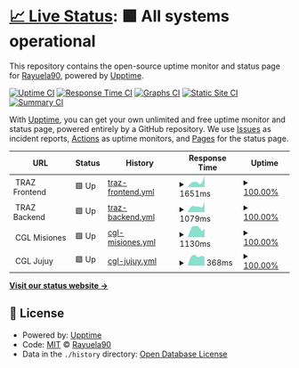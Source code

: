 # [📈 Live Status](https://Rayuela90.github.io/upptime-sacvefor): <!--live status--> **🟩 All systems operational**

This repository contains the open-source uptime monitor and status page for [Rayuela90](https://Rayuela90.github.io/upptime-sacvefor), powered by [Upptime](https://github.com/upptime/upptime).

[![Uptime CI](https://github.com/Rayuela90/upptime-sacvefor/workflows/Uptime%20CI/badge.svg)](https://github.com/Rayuela90/upptime-sacvefor/actions?query=workflow%3A%22Uptime+CI%22)
[![Response Time CI](https://github.com/Rayuela90/upptime-sacvefor/workflows/Response%20Time%20CI/badge.svg)](https://github.com/Rayuela90/upptime-sacvefor/actions?query=workflow%3A%22Response+Time+CI%22)
[![Graphs CI](https://github.com/Rayuela90/upptime-sacvefor/workflows/Graphs%20CI/badge.svg)](https://github.com/Rayuela90/upptime-sacvefor/actions?query=workflow%3A%22Graphs+CI%22)
[![Static Site CI](https://github.com/Rayuela90/upptime-sacvefor/workflows/Static%20Site%20CI/badge.svg)](https://github.com/Rayuela90/upptime-sacvefor/actions?query=workflow%3A%22Static+Site+CI%22)
[![Summary CI](https://github.com/Rayuela90/upptime-sacvefor/workflows/Summary%20CI/badge.svg)](https://github.com/Rayuela90/upptime-sacvefor/actions?query=workflow%3A%22Summary+CI%22)

With [Upptime](https://upptime.js.org), you can get your own unlimited and free uptime monitor and status page, powered entirely by a GitHub repository. We use [Issues](https://github.com/Rayuela90/upptime-sacvefor/issues) as incident reports, [Actions](https://github.com/Rayuela90/upptime-sacvefor/actions) as uptime monitors, and [Pages](https://Rayuela90.github.io/upptime-sacvefor) for the status page.

<!--start: status pages-->
<!-- This summary is generated by Upptime (https://github.com/upptime/upptime) -->
<!-- Do not edit this manually, your changes will be overwritten -->
<!-- prettier-ignore -->
| URL | Status | History | Response Time | Uptime |
| --- | ------ | ------- | ------------- | ------ |
| <img alt="" src="https://favicons.githubusercontent.com/null" height="13"> TRAZ Frontend | 🟩 Up | [traz-frontend.yml](https://github.com/Rayuela90/upptime-sacvefor/commits/HEAD/history/traz-frontend.yml) | <details><summary><img alt="Response time graph" src="./graphs/traz-frontend/response-time-week.png" height="20"> 1651ms</summary><br><a href="https://Rayuela90.github.io/upptime-sacvefor/history/traz-frontend"><img alt="Response time 1746" src="https://img.shields.io/endpoint?url=https%3A%2F%2Fraw.githubusercontent.com%2FRayuela90%2Fupptime-sacvefor%2FHEAD%2Fapi%2Ftraz-frontend%2Fresponse-time.json"></a><br><a href="https://Rayuela90.github.io/upptime-sacvefor/history/traz-frontend"><img alt="24-hour response time 3494" src="https://img.shields.io/endpoint?url=https%3A%2F%2Fraw.githubusercontent.com%2FRayuela90%2Fupptime-sacvefor%2FHEAD%2Fapi%2Ftraz-frontend%2Fresponse-time-day.json"></a><br><a href="https://Rayuela90.github.io/upptime-sacvefor/history/traz-frontend"><img alt="7-day response time 1651" src="https://img.shields.io/endpoint?url=https%3A%2F%2Fraw.githubusercontent.com%2FRayuela90%2Fupptime-sacvefor%2FHEAD%2Fapi%2Ftraz-frontend%2Fresponse-time-week.json"></a><br><a href="https://Rayuela90.github.io/upptime-sacvefor/history/traz-frontend"><img alt="30-day response time 1600" src="https://img.shields.io/endpoint?url=https%3A%2F%2Fraw.githubusercontent.com%2FRayuela90%2Fupptime-sacvefor%2FHEAD%2Fapi%2Ftraz-frontend%2Fresponse-time-month.json"></a><br><a href="https://Rayuela90.github.io/upptime-sacvefor/history/traz-frontend"><img alt="1-year response time 1746" src="https://img.shields.io/endpoint?url=https%3A%2F%2Fraw.githubusercontent.com%2FRayuela90%2Fupptime-sacvefor%2FHEAD%2Fapi%2Ftraz-frontend%2Fresponse-time-year.json"></a></details> | <details><summary><a href="https://Rayuela90.github.io/upptime-sacvefor/history/traz-frontend">100.00%</a></summary><a href="https://Rayuela90.github.io/upptime-sacvefor/history/traz-frontend"><img alt="All-time uptime 99.40%" src="https://img.shields.io/endpoint?url=https%3A%2F%2Fraw.githubusercontent.com%2FRayuela90%2Fupptime-sacvefor%2FHEAD%2Fapi%2Ftraz-frontend%2Fuptime.json"></a><br><a href="https://Rayuela90.github.io/upptime-sacvefor/history/traz-frontend"><img alt="24-hour uptime 100.00%" src="https://img.shields.io/endpoint?url=https%3A%2F%2Fraw.githubusercontent.com%2FRayuela90%2Fupptime-sacvefor%2FHEAD%2Fapi%2Ftraz-frontend%2Fuptime-day.json"></a><br><a href="https://Rayuela90.github.io/upptime-sacvefor/history/traz-frontend"><img alt="7-day uptime 100.00%" src="https://img.shields.io/endpoint?url=https%3A%2F%2Fraw.githubusercontent.com%2FRayuela90%2Fupptime-sacvefor%2FHEAD%2Fapi%2Ftraz-frontend%2Fuptime-week.json"></a><br><a href="https://Rayuela90.github.io/upptime-sacvefor/history/traz-frontend"><img alt="30-day uptime 99.93%" src="https://img.shields.io/endpoint?url=https%3A%2F%2Fraw.githubusercontent.com%2FRayuela90%2Fupptime-sacvefor%2FHEAD%2Fapi%2Ftraz-frontend%2Fuptime-month.json"></a><br><a href="https://Rayuela90.github.io/upptime-sacvefor/history/traz-frontend"><img alt="1-year uptime 99.40%" src="https://img.shields.io/endpoint?url=https%3A%2F%2Fraw.githubusercontent.com%2FRayuela90%2Fupptime-sacvefor%2FHEAD%2Fapi%2Ftraz-frontend%2Fuptime-year.json"></a></details>
| <img alt="" src="https://favicons.githubusercontent.com/null" height="13"> TRAZ Backend | 🟩 Up | [traz-backend.yml](https://github.com/Rayuela90/upptime-sacvefor/commits/HEAD/history/traz-backend.yml) | <details><summary><img alt="Response time graph" src="./graphs/traz-backend/response-time-week.png" height="20"> 1079ms</summary><br><a href="https://Rayuela90.github.io/upptime-sacvefor/history/traz-backend"><img alt="Response time 1260" src="https://img.shields.io/endpoint?url=https%3A%2F%2Fraw.githubusercontent.com%2FRayuela90%2Fupptime-sacvefor%2FHEAD%2Fapi%2Ftraz-backend%2Fresponse-time.json"></a><br><a href="https://Rayuela90.github.io/upptime-sacvefor/history/traz-backend"><img alt="24-hour response time 1929" src="https://img.shields.io/endpoint?url=https%3A%2F%2Fraw.githubusercontent.com%2FRayuela90%2Fupptime-sacvefor%2FHEAD%2Fapi%2Ftraz-backend%2Fresponse-time-day.json"></a><br><a href="https://Rayuela90.github.io/upptime-sacvefor/history/traz-backend"><img alt="7-day response time 1079" src="https://img.shields.io/endpoint?url=https%3A%2F%2Fraw.githubusercontent.com%2FRayuela90%2Fupptime-sacvefor%2FHEAD%2Fapi%2Ftraz-backend%2Fresponse-time-week.json"></a><br><a href="https://Rayuela90.github.io/upptime-sacvefor/history/traz-backend"><img alt="30-day response time 1111" src="https://img.shields.io/endpoint?url=https%3A%2F%2Fraw.githubusercontent.com%2FRayuela90%2Fupptime-sacvefor%2FHEAD%2Fapi%2Ftraz-backend%2Fresponse-time-month.json"></a><br><a href="https://Rayuela90.github.io/upptime-sacvefor/history/traz-backend"><img alt="1-year response time 1260" src="https://img.shields.io/endpoint?url=https%3A%2F%2Fraw.githubusercontent.com%2FRayuela90%2Fupptime-sacvefor%2FHEAD%2Fapi%2Ftraz-backend%2Fresponse-time-year.json"></a></details> | <details><summary><a href="https://Rayuela90.github.io/upptime-sacvefor/history/traz-backend">100.00%</a></summary><a href="https://Rayuela90.github.io/upptime-sacvefor/history/traz-backend"><img alt="All-time uptime 99.18%" src="https://img.shields.io/endpoint?url=https%3A%2F%2Fraw.githubusercontent.com%2FRayuela90%2Fupptime-sacvefor%2FHEAD%2Fapi%2Ftraz-backend%2Fuptime.json"></a><br><a href="https://Rayuela90.github.io/upptime-sacvefor/history/traz-backend"><img alt="24-hour uptime 100.00%" src="https://img.shields.io/endpoint?url=https%3A%2F%2Fraw.githubusercontent.com%2FRayuela90%2Fupptime-sacvefor%2FHEAD%2Fapi%2Ftraz-backend%2Fuptime-day.json"></a><br><a href="https://Rayuela90.github.io/upptime-sacvefor/history/traz-backend"><img alt="7-day uptime 100.00%" src="https://img.shields.io/endpoint?url=https%3A%2F%2Fraw.githubusercontent.com%2FRayuela90%2Fupptime-sacvefor%2FHEAD%2Fapi%2Ftraz-backend%2Fuptime-week.json"></a><br><a href="https://Rayuela90.github.io/upptime-sacvefor/history/traz-backend"><img alt="30-day uptime 99.93%" src="https://img.shields.io/endpoint?url=https%3A%2F%2Fraw.githubusercontent.com%2FRayuela90%2Fupptime-sacvefor%2FHEAD%2Fapi%2Ftraz-backend%2Fuptime-month.json"></a><br><a href="https://Rayuela90.github.io/upptime-sacvefor/history/traz-backend"><img alt="1-year uptime 99.18%" src="https://img.shields.io/endpoint?url=https%3A%2F%2Fraw.githubusercontent.com%2FRayuela90%2Fupptime-sacvefor%2FHEAD%2Fapi%2Ftraz-backend%2Fuptime-year.json"></a></details>
| <img alt="" src="https://favicons.githubusercontent.com/null" height="13"> CGL Misiones | 🟩 Up | [cgl-misiones.yml](https://github.com/Rayuela90/upptime-sacvefor/commits/HEAD/history/cgl-misiones.yml) | <details><summary><img alt="Response time graph" src="./graphs/cgl-misiones/response-time-week.png" height="20"> 1130ms</summary><br><a href="https://Rayuela90.github.io/upptime-sacvefor/history/cgl-misiones"><img alt="Response time 1455" src="https://img.shields.io/endpoint?url=https%3A%2F%2Fraw.githubusercontent.com%2FRayuela90%2Fupptime-sacvefor%2FHEAD%2Fapi%2Fcgl-misiones%2Fresponse-time.json"></a><br><a href="https://Rayuela90.github.io/upptime-sacvefor/history/cgl-misiones"><img alt="24-hour response time 1076" src="https://img.shields.io/endpoint?url=https%3A%2F%2Fraw.githubusercontent.com%2FRayuela90%2Fupptime-sacvefor%2FHEAD%2Fapi%2Fcgl-misiones%2Fresponse-time-day.json"></a><br><a href="https://Rayuela90.github.io/upptime-sacvefor/history/cgl-misiones"><img alt="7-day response time 1130" src="https://img.shields.io/endpoint?url=https%3A%2F%2Fraw.githubusercontent.com%2FRayuela90%2Fupptime-sacvefor%2FHEAD%2Fapi%2Fcgl-misiones%2Fresponse-time-week.json"></a><br><a href="https://Rayuela90.github.io/upptime-sacvefor/history/cgl-misiones"><img alt="30-day response time 1259" src="https://img.shields.io/endpoint?url=https%3A%2F%2Fraw.githubusercontent.com%2FRayuela90%2Fupptime-sacvefor%2FHEAD%2Fapi%2Fcgl-misiones%2Fresponse-time-month.json"></a><br><a href="https://Rayuela90.github.io/upptime-sacvefor/history/cgl-misiones"><img alt="1-year response time 1455" src="https://img.shields.io/endpoint?url=https%3A%2F%2Fraw.githubusercontent.com%2FRayuela90%2Fupptime-sacvefor%2FHEAD%2Fapi%2Fcgl-misiones%2Fresponse-time-year.json"></a></details> | <details><summary><a href="https://Rayuela90.github.io/upptime-sacvefor/history/cgl-misiones">100.00%</a></summary><a href="https://Rayuela90.github.io/upptime-sacvefor/history/cgl-misiones"><img alt="All-time uptime 100.00%" src="https://img.shields.io/endpoint?url=https%3A%2F%2Fraw.githubusercontent.com%2FRayuela90%2Fupptime-sacvefor%2FHEAD%2Fapi%2Fcgl-misiones%2Fuptime.json"></a><br><a href="https://Rayuela90.github.io/upptime-sacvefor/history/cgl-misiones"><img alt="24-hour uptime 100.00%" src="https://img.shields.io/endpoint?url=https%3A%2F%2Fraw.githubusercontent.com%2FRayuela90%2Fupptime-sacvefor%2FHEAD%2Fapi%2Fcgl-misiones%2Fuptime-day.json"></a><br><a href="https://Rayuela90.github.io/upptime-sacvefor/history/cgl-misiones"><img alt="7-day uptime 100.00%" src="https://img.shields.io/endpoint?url=https%3A%2F%2Fraw.githubusercontent.com%2FRayuela90%2Fupptime-sacvefor%2FHEAD%2Fapi%2Fcgl-misiones%2Fuptime-week.json"></a><br><a href="https://Rayuela90.github.io/upptime-sacvefor/history/cgl-misiones"><img alt="30-day uptime 100.00%" src="https://img.shields.io/endpoint?url=https%3A%2F%2Fraw.githubusercontent.com%2FRayuela90%2Fupptime-sacvefor%2FHEAD%2Fapi%2Fcgl-misiones%2Fuptime-month.json"></a><br><a href="https://Rayuela90.github.io/upptime-sacvefor/history/cgl-misiones"><img alt="1-year uptime 100.00%" src="https://img.shields.io/endpoint?url=https%3A%2F%2Fraw.githubusercontent.com%2FRayuela90%2Fupptime-sacvefor%2FHEAD%2Fapi%2Fcgl-misiones%2Fuptime-year.json"></a></details>
| <img alt="" src="https://favicons.githubusercontent.com/null" height="13"> CGL Jujuy | 🟩 Up | [cgl-jujuy.yml](https://github.com/Rayuela90/upptime-sacvefor/commits/HEAD/history/cgl-jujuy.yml) | <details><summary><img alt="Response time graph" src="./graphs/cgl-jujuy/response-time-week.png" height="20"> 368ms</summary><br><a href="https://Rayuela90.github.io/upptime-sacvefor/history/cgl-jujuy"><img alt="Response time 339" src="https://img.shields.io/endpoint?url=https%3A%2F%2Fraw.githubusercontent.com%2FRayuela90%2Fupptime-sacvefor%2FHEAD%2Fapi%2Fcgl-jujuy%2Fresponse-time.json"></a><br><a href="https://Rayuela90.github.io/upptime-sacvefor/history/cgl-jujuy"><img alt="24-hour response time 351" src="https://img.shields.io/endpoint?url=https%3A%2F%2Fraw.githubusercontent.com%2FRayuela90%2Fupptime-sacvefor%2FHEAD%2Fapi%2Fcgl-jujuy%2Fresponse-time-day.json"></a><br><a href="https://Rayuela90.github.io/upptime-sacvefor/history/cgl-jujuy"><img alt="7-day response time 368" src="https://img.shields.io/endpoint?url=https%3A%2F%2Fraw.githubusercontent.com%2FRayuela90%2Fupptime-sacvefor%2FHEAD%2Fapi%2Fcgl-jujuy%2Fresponse-time-week.json"></a><br><a href="https://Rayuela90.github.io/upptime-sacvefor/history/cgl-jujuy"><img alt="30-day response time 341" src="https://img.shields.io/endpoint?url=https%3A%2F%2Fraw.githubusercontent.com%2FRayuela90%2Fupptime-sacvefor%2FHEAD%2Fapi%2Fcgl-jujuy%2Fresponse-time-month.json"></a><br><a href="https://Rayuela90.github.io/upptime-sacvefor/history/cgl-jujuy"><img alt="1-year response time 339" src="https://img.shields.io/endpoint?url=https%3A%2F%2Fraw.githubusercontent.com%2FRayuela90%2Fupptime-sacvefor%2FHEAD%2Fapi%2Fcgl-jujuy%2Fresponse-time-year.json"></a></details> | <details><summary><a href="https://Rayuela90.github.io/upptime-sacvefor/history/cgl-jujuy">100.00%</a></summary><a href="https://Rayuela90.github.io/upptime-sacvefor/history/cgl-jujuy"><img alt="All-time uptime 100.00%" src="https://img.shields.io/endpoint?url=https%3A%2F%2Fraw.githubusercontent.com%2FRayuela90%2Fupptime-sacvefor%2FHEAD%2Fapi%2Fcgl-jujuy%2Fuptime.json"></a><br><a href="https://Rayuela90.github.io/upptime-sacvefor/history/cgl-jujuy"><img alt="24-hour uptime 100.00%" src="https://img.shields.io/endpoint?url=https%3A%2F%2Fraw.githubusercontent.com%2FRayuela90%2Fupptime-sacvefor%2FHEAD%2Fapi%2Fcgl-jujuy%2Fuptime-day.json"></a><br><a href="https://Rayuela90.github.io/upptime-sacvefor/history/cgl-jujuy"><img alt="7-day uptime 100.00%" src="https://img.shields.io/endpoint?url=https%3A%2F%2Fraw.githubusercontent.com%2FRayuela90%2Fupptime-sacvefor%2FHEAD%2Fapi%2Fcgl-jujuy%2Fuptime-week.json"></a><br><a href="https://Rayuela90.github.io/upptime-sacvefor/history/cgl-jujuy"><img alt="30-day uptime 100.00%" src="https://img.shields.io/endpoint?url=https%3A%2F%2Fraw.githubusercontent.com%2FRayuela90%2Fupptime-sacvefor%2FHEAD%2Fapi%2Fcgl-jujuy%2Fuptime-month.json"></a><br><a href="https://Rayuela90.github.io/upptime-sacvefor/history/cgl-jujuy"><img alt="1-year uptime 100.00%" src="https://img.shields.io/endpoint?url=https%3A%2F%2Fraw.githubusercontent.com%2FRayuela90%2Fupptime-sacvefor%2FHEAD%2Fapi%2Fcgl-jujuy%2Fuptime-year.json"></a></details>

<!--end: status pages-->

[**Visit our status website →**](https://Rayuela90.github.io/upptime-sacvefor)

## 📄 License

- Powered by: [Upptime](https://github.com/upptime/upptime)
- Code: [MIT](./LICENSE) © [Rayuela90](https://Rayuela90.github.io/upptime-sacvefor)
- Data in the `./history` directory: [Open Database License](https://opendatacommons.org/licenses/odbl/1-0/)
